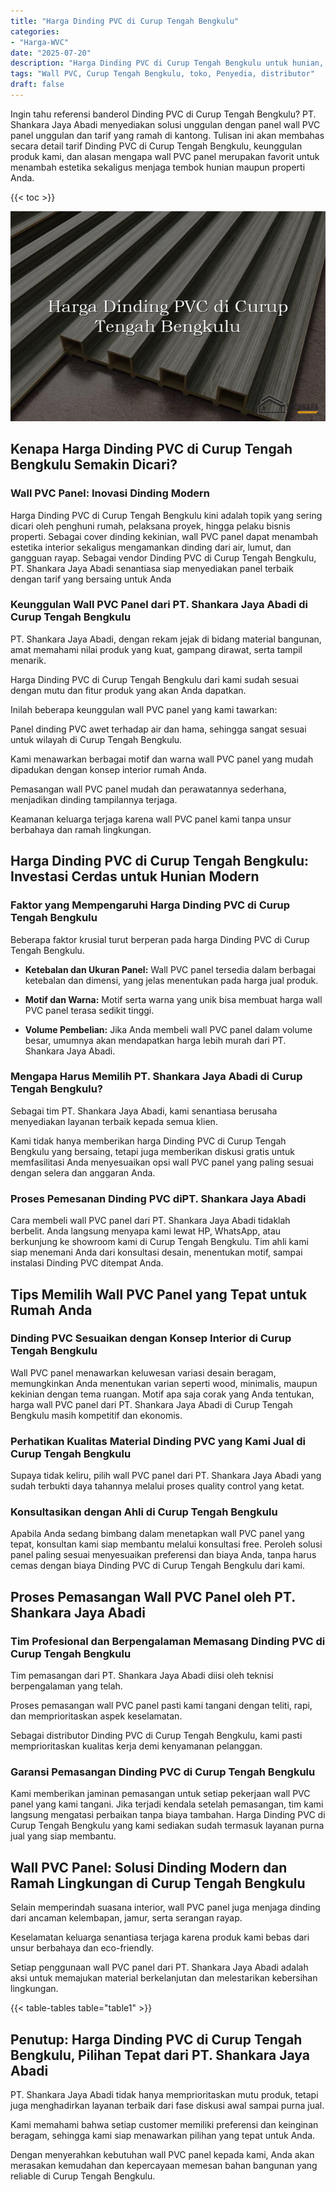 ```yaml
---
title: "Harga Dinding PVC di Curup Tengah Bengkulu"
categories: 
- "Harga-WVC"
date: "2025-07-20"
description: "Harga Dinding PVC di Curup Tengah Bengkulu untuk hunian, perkantoran, serta toko. Produk berkualitas, beragam motif, variasi warna elegan, dengan servis pemasangan ditangani oleh tenaga ahli berpengalaman dan kepastian resmi!|Servis penyediaan Dinding PVC di Curup Tengah Bengkulu untuk kebutuhan rumah, perkantoran, atau toko, dengan material terbaik dan penempatan oleh teknisi berpengalaman dan garansi resmi.|Alternatif Dinding PVC di Curup Tengah Bengkulu yang andal untuk tempat tinggal, office, serta ritel, bersama produk terbaik dan penempatan ditangani oleh teknisi profesional serta garansi resmi.|Penjualan Dinding PVC di Curup Tengah Bengkulu bagi rumah, perkantoran, serta gerai, beserta panel unggulan dan instalasi oleh tim ahli, dilengkapi beserta kepastian resmi.}"
tags: "Wall PVC, Curup Tengah Bengkulu, toko, Penyedia, distributor"
draft: false
---
```


Ingin tahu referensi banderol Dinding PVC di Curup Tengah Bengkulu? PT. Shankara Jaya Abadi menyediakan solusi unggulan dengan panel wall PVC panel unggulan dan tarif yang ramah di kantong. Tulisan ini akan membahas secara detail tarif Dinding PVC di Curup Tengah Bengkulu, keunggulan produk kami, dan alasan mengapa wall PVC panel merupakan favorit untuk menambah estetika sekaligus menjaga tembok hunian maupun properti Anda.

{{< toc >}}

![Harga Dinding PVC di Curup Tengah Bengkulu](/images/Harga-WVC/Harga-Dinding-PVC-di-Curup-Tengah-Bengkulu.png)


## Kenapa Harga Dinding PVC di Curup Tengah Bengkulu Semakin Dicari?

### Wall PVC Panel: Inovasi Dinding Modern

Harga Dinding PVC di Curup Tengah Bengkulu kini adalah topik yang sering dicari oleh penghuni rumah, pelaksana proyek, hingga pelaku bisnis properti. Sebagai cover dinding kekinian, wall PVC panel dapat menambah estetika interior sekaligus mengamankan dinding dari air, lumut, dan gangguan rayap. Sebagai vendor Dinding PVC di Curup Tengah Bengkulu, PT. Shankara Jaya Abadi senantiasa siap menyediakan panel terbaik dengan tarif yang bersaing untuk Anda

### Keunggulan Wall PVC Panel dari PT. Shankara Jaya Abadi di Curup Tengah Bengkulu

PT. Shankara Jaya Abadi, dengan rekam jejak di bidang material bangunan, amat memahami nilai produk yang kuat, gampang dirawat, serta tampil menarik.

Harga Dinding PVC di Curup Tengah Bengkulu dari kami sudah sesuai dengan mutu dan fitur produk yang akan Anda dapatkan.

Inilah beberapa keunggulan wall PVC panel yang kami tawarkan:

Panel dinding PVC awet terhadap air dan hama, sehingga sangat sesuai untuk wilayah di Curup Tengah Bengkulu.

Kami menawarkan berbagai motif dan warna wall PVC panel yang mudah dipadukan dengan konsep interior rumah Anda.

Pemasangan wall PVC panel mudah dan perawatannya sederhana, menjadikan dinding tampilannya terjaga.

Keamanan keluarga terjaga karena wall PVC panel kami tanpa unsur berbahaya dan ramah lingkungan.

## Harga Dinding PVC di Curup Tengah Bengkulu: Investasi Cerdas untuk Hunian Modern

### Faktor yang Mempengaruhi Harga Dinding PVC di Curup Tengah Bengkulu

Beberapa faktor krusial turut berperan pada harga Dinding PVC di Curup Tengah Bengkulu.

- **Ketebalan dan Ukuran Panel:** Wall PVC panel tersedia dalam berbagai ketebalan dan dimensi, yang jelas menentukan pada harga jual produk.

- **Motif dan Warna:** Motif serta warna yang unik bisa membuat harga wall PVC panel terasa sedikit tinggi.

- **Volume Pembelian:** Jika Anda membeli wall PVC panel dalam volume besar, umumnya akan mendapatkan harga lebih murah dari PT. Shankara Jaya Abadi.

### Mengapa Harus Memilih PT. Shankara Jaya Abadi di Curup Tengah Bengkulu?

Sebagai tim PT. Shankara Jaya Abadi, kami senantiasa berusaha menyediakan layanan terbaik kepada semua klien.

Kami tidak hanya memberikan harga Dinding PVC di Curup Tengah Bengkulu yang bersaing, tetapi juga memberikan diskusi gratis untuk memfasilitasi Anda menyesuaikan opsi wall PVC panel yang paling sesuai dengan selera dan anggaran Anda.

### Proses Pemesanan Dinding PVC diPT. Shankara Jaya Abadi

Cara membeli wall PVC panel dari PT. Shankara Jaya Abadi tidaklah berbelit. Anda langsung menyapa kami lewat HP, WhatsApp, atau berkunjung ke showroom kami di Curup Tengah Bengkulu. Tim ahli kami siap menemani Anda dari konsultasi desain, menentukan motif, sampai instalasi Dinding PVC ditempat Anda.

## Tips Memilih Wall PVC Panel yang Tepat untuk Rumah Anda

### Dinding PVC Sesuaikan dengan Konsep Interior di Curup Tengah Bengkulu

Wall PVC panel menawarkan keluwesan variasi desain beragam, memungkinkan Anda menentukan varian seperti wood, minimalis, maupun kekinian dengan tema ruangan. Motif apa saja corak yang Anda tentukan, harga wall PVC panel dari PT. Shankara Jaya Abadi di Curup Tengah Bengkulu masih kompetitif dan ekonomis.

### Perhatikan Kualitas Material Dinding PVC yang Kami Jual di Curup Tengah Bengkulu

Supaya tidak keliru, pilih wall PVC panel dari PT. Shankara Jaya Abadi yang sudah terbukti daya tahannya melalui proses quality control yang ketat.

### Konsultasikan dengan Ahli di Curup Tengah Bengkulu

Apabila Anda sedang bimbang dalam menetapkan wall PVC panel yang tepat, konsultan kami siap membantu melalui konsultasi free. Peroleh solusi panel paling sesuai menyesuaikan preferensi dan biaya Anda, tanpa harus cemas dengan biaya Dinding PVC di Curup Tengah Bengkulu dari kami.

## Proses Pemasangan Wall PVC Panel oleh PT. Shankara Jaya Abadi

### Tim Profesional dan Berpengalaman Memasang Dinding PVC di Curup Tengah Bengkulu

Tim pemasangan dari PT. Shankara Jaya Abadi diisi oleh teknisi berpengalaman yang telah.

Proses pemasangan wall PVC panel pasti kami tangani dengan teliti, rapi, dan memprioritaskan aspek keselamatan.

Sebagai distributor Dinding PVC di Curup Tengah Bengkulu, kami pasti memprioritaskan kualitas kerja demi kenyamanan pelanggan.

### Garansi Pemasangan Dinding PVC di Curup Tengah Bengkulu

Kami memberikan jaminan pemasangan untuk setiap pekerjaan wall PVC panel yang kami tangani. Jika terjadi kendala setelah pemasangan, tim kami langsung mengatasi perbaikan tanpa biaya tambahan. Harga Dinding PVC di Curup Tengah Bengkulu yang kami sediakan sudah termasuk layanan purna jual yang siap membantu.

## Wall PVC Panel: Solusi Dinding Modern dan Ramah Lingkungan di Curup Tengah Bengkulu

Selain memperindah suasana interior, wall PVC panel juga menjaga dinding dari ancaman kelembapan, jamur, serta serangan rayap.

Keselamatan keluarga senantiasa terjaga karena produk kami bebas dari unsur berbahaya dan eco-friendly.

Setiap penggunaan wall PVC panel dari PT. Shankara Jaya Abadi adalah aksi untuk memajukan material berkelanjutan dan melestarikan kebersihan lingkungan.

{{< table-tables table="table1" >}}

## Penutup: Harga Dinding PVC di Curup Tengah Bengkulu, Pilihan Tepat dari PT. Shankara Jaya Abadi

PT. Shankara Jaya Abadi tidak hanya memprioritaskan mutu produk, tetapi juga menghadirkan layanan terbaik dari fase diskusi awal sampai purna jual.

Kami memahami bahwa setiap customer memiliki preferensi dan keinginan beragam, sehingga kami siap menawarkan pilihan yang tepat untuk Anda.

Dengan menyerahkan kebutuhan wall PVC panel kepada kami, Anda akan merasakan kemudahan dan kepercayaan memesan bahan bangunan yang reliable di Curup Tengah Bengkulu.